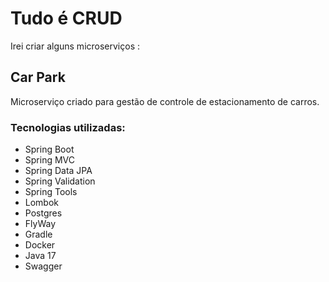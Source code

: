 # Tudo é CRUD
 Irei criar alguns microserviços :

 ## Car Park
   Microserviço criado para gestão de controle de estacionamento de carros.

### Tecnologias utilizadas:

- Spring Boot
- Spring MVC
- Spring Data JPA
- Spring Validation
- Spring Tools
- Lombok
- Postgres
- FlyWay
- Gradle
- Docker
- Java 17
- Swagger
  
